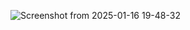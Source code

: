 ![Screenshot from 2025-01-16 19-48-32](https://github.com/user-attachments/assets/8ec13a3b-47aa-49ec-bb75-26c4e2ed70af)
